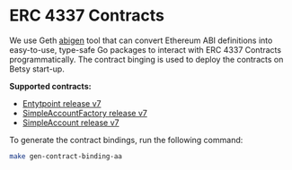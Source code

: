 # ERC 4337 Contracts

We use Geth [abigen](https://geth.ethereum.org/docs/developers/dapp-developer/native-bindings) tool that can convert Ethereum ABI definitions into easy-to-use, type-safe Go packages to interact with ERC 4337 Contracts programmatically. The contract binging is used to deploy the contracts on Betsy start-up.

**Supported contracts:**
- [Entytpoint release v7](https://github.com/eth-infinitism/account-abstraction/blob/releases/v0.7/contracts/core/EntryPoint.sol)
- [SimpleAccountFactory release v7](https://github.com/eth-infinitism/account-abstraction/blob/releases/v0.7/contracts/samples/SimpleAccountFactory.sol)
- [SimpleAccount release v7](https://github.com/eth-infinitism/account-abstraction/blob/releases/v0.7/contracts/samples/SimpleAccount.sol)

To generate the contract bindings, run the following command:
```bash
make gen-contract-binding-aa
```